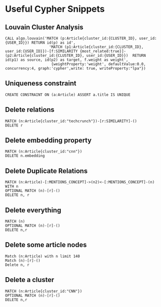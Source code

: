 # Useful Cypher Snippets

## Louvain Cluster Analysis
```cypher
CALL algo.louvain('MATCH (p:Article{cluster_id:{CLUSTER_ID}, user_id:{USER_ID}}) RETURN id(p) as id',
                    'MATCH (p1:Article{cluster_id:{CLUSTER_ID}, user_id:{USER_ID}})-[f:SIMILARITY {most_related:true}]-(p2:Article{cluster_id:{CLUSTER_ID}, user_id:{USER_ID}})  RETURN id(p1) as source, id(p2) as target, f.weight as weight',
                     {weightProperty:'weight', defaultValue:0.0, concurrency:4, graph:'cypher',write: true, writeProperty:"lpa"})
```

## Uniqueness constraint
```cypher
CREATE CONSTRAINT ON (a:Article) ASSERT a.title IS UNIQUE
```

## Delete relations
```cypher
MATCH (n:Article{cluster_id:"techcrunch"})-[r:SIMILARITY]-()
DELETE r
```

## Delete embedding property
```cypher
MATCH (n:Article{cluster_id:"cnn"})
DELETE n.embedding
```

## Delete Duplicate Relations
```cypher
MATCH (n:Article)-[:MENTIONS_CONCEPT]->(n2)<-[:MENTIONS_CONCEPT]-(n)
WITH n
OPTIONAL MATCH (n)-[r]-()
DELETE n, r
```

## Delete everything
```cypher
MATCH (n)
OPTIONAL MATCH (n)-[r]-()
DELETE n,r
```

## Delete some article nodes
```cypher
Match (n:Article) with n limit 140
Match (n)-[r]-()
Delete n, r
```

## Delete a cluster
```cypher
MATCH (n:Article{cluster_id:"CNN"})
OPTIONAL MATCH (n)-[r]-()
DELETE n,r
```